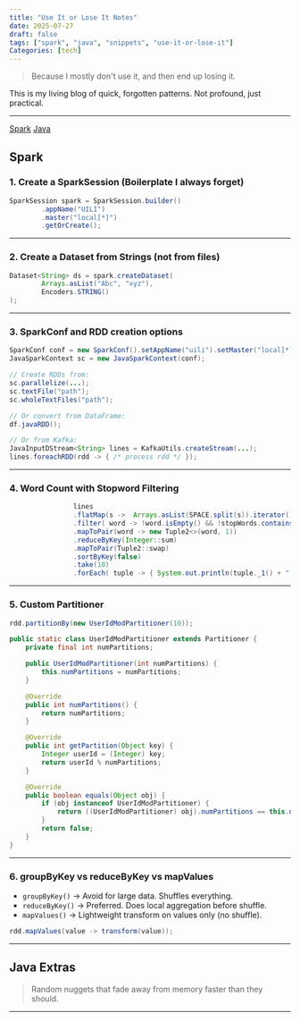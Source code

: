 ```yaml
---
title: "Use It or Lose It Notes"
date: 2025-07-27
draft: false
tags: ["spark", "java", "snippets", "use-it-or-lose-it"]
Categories: [tech]
---
```


> Because I mostly don't use it, and then end up losing it.

This is my living blog of quick, forgotten patterns. Not profound, just practical.

---
[Spark](#spark)
[Java](#java)

## Spark

### 1. Create a SparkSession (Boilerplate I always forget)

```java
SparkSession spark = SparkSession.builder()
        .appName("UILI")
        .master("local[*]")
        .getOrCreate();
```

---

### 2. Create a Dataset from Strings (not from files)

```java
Dataset<String> ds = spark.createDataset(
        Arrays.asList("Abc", "xyz"),
        Encoders.STRING()
);
```

---

### 3. SparkConf and RDD creation options

```java
SparkConf conf = new SparkConf().setAppName("uili").setMaster("local[*]");
JavaSparkContext sc = new JavaSparkContext(conf);

// Create RDDs from:
sc.parallelize(...);
sc.textFile("path");
sc.wholeTextFiles("path");

// Or convert from DataFrame:
df.javaRDD();

// Or from Kafka:
JavaInputDStream<String> lines = KafkaUtils.createStream(...);
lines.foreachRDD(rdd -> { /* process rdd */ });
```

---

### 4. Word Count with Stopword Filtering

```java
                lines
                .flatMap(s ->  Arrays.asList(SPACE.split(s)).iterator())
                .filter( word -> !word.isEmpty() && !stopWords.contains(word))
                .mapToPair(word -> new Tuple2<>(word, 1))
                .reduceByKey(Integer::sum)
                .mapToPair(Tuple2::swap)
                .sortByKey(false)
                .take(10)
                .forEach( tuple -> { System.out.println(tuple._1() + ": " + tuple._2());});
```

---

### 5. Custom Partitioner


```java
rdd.partitionBy(new UserIdModPartitioner(10));

public static class UserIdModPartitioner extends Partitioner {
    private final int numPartitions;

    public UserIdModPartitioner(int numPartitions) {
        this.numPartitions = numPartitions;
    }

    @Override
    public int numPartitions() {
        return numPartitions;
    }

    @Override
    public int getPartition(Object key) {
        Integer userId = (Integer) key;
        return userId % numPartitions;
    }

    @Override
    public boolean equals(Object obj) {
        if (obj instanceof UserIdModPartitioner) {
            return ((UserIdModPartitioner) obj).numPartitions == this.numPartitions;
        }
        return false;
    }
}
```

---

### 6. groupByKey vs reduceByKey vs mapValues

- `groupByKey()` → Avoid for large data. Shuffles everything.
- `reduceByKey()` → Preferred. Does local aggregation before shuffle.
- `mapValues()` → Lightweight transform on values only (no shuffle).

```java
rdd.mapValues(value -> transform(value));
```

---

## Java Extras

> Random nuggets that fade away from memory faster than they should.


---

